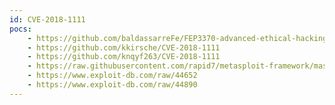 ```yaml
---
id: CVE-2018-1111
pocs:
    - https://github.com/baldassarreFe/FEP3370-advanced-ethical-hacking
    - https://github.com/kkirsche/CVE-2018-1111
    - https://github.com/knqyf263/CVE-2018-1111
    - https://raw.githubusercontent.com/rapid7/metasploit-framework/master/modules/exploits/unix/dhcp/rhel_dhcp_client_command_injection.rb
    - https://www.exploit-db.com/raw/44652
    - https://www.exploit-db.com/raw/44890
---
```

